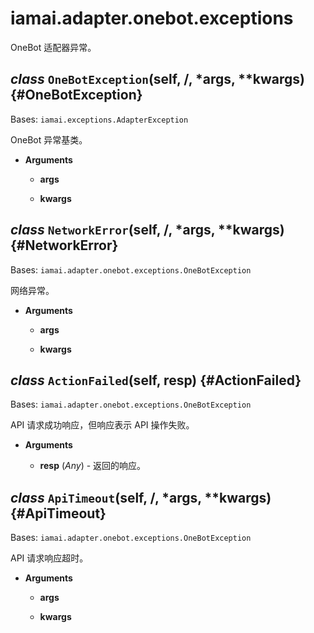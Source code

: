 # iamai.adapter.onebot.exceptions

OneBot 适配器异常。

## *class* `OneBotException`(self, /, *args, **kwargs) {#OneBotException}

Bases: `iamai.exceptions.AdapterException`

OneBot 异常基类。

- **Arguments**

  - **args**

  - **kwargs**

## *class* `NetworkError`(self, /, *args, **kwargs) {#NetworkError}

Bases: `iamai.adapter.onebot.exceptions.OneBotException`

网络异常。

- **Arguments**

  - **args**

  - **kwargs**

## *class* `ActionFailed`(self, resp) {#ActionFailed}

Bases: `iamai.adapter.onebot.exceptions.OneBotException`

API 请求成功响应，但响应表示 API 操作失败。

- **Arguments**

  - **resp** (*Any*) - 返回的响应。

## *class* `ApiTimeout`(self, /, *args, **kwargs) {#ApiTimeout}

Bases: `iamai.adapter.onebot.exceptions.OneBotException`

API 请求响应超时。

- **Arguments**

  - **args**

  - **kwargs**